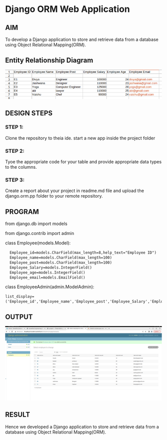 # Django ORM Web Application

## AIM
To develop a Django application to store and retrieve data from a database using Object Relational Mapping(ORM).

## Entity Relationship Diagram
![](Entity.png)

## DESIGN STEPS

### STEP 1:
Clone the repository to theia ide. start a new app inside the project folder

### STEP 2:
Tyoe the appropriate code for your table and provide appropriate data types to the
columns.

### STEP 3:
Create a report about your project in readme.md file and upload the django.orm.pp
folder to your remote repository.

## PROGRAM
from django.db import models

from django.contrib import admin

class Employee(models.Model):

      Employee_id=models.CharField(max_length=8,help_text="Employee ID")
      Employee_name=models.CharField(max_length=100)
      Employee_post=models.CharField(max_length=100)
      Employee_Salary=models.IntegerField()
      Employee_age=models.IntegerField()
      Employee_email=models.EmailField()
      

class EmployeeAdmin(admin.ModelAdmin):

    list_display=('Employee_id','Employee_name','Employee_post','Employee_Salary','Employee_age','Employee_email')

## OUTPUT

![](djangoORM.png)


## RESULT
Hence we developed a Django application to store and retrieve data from a database
using Object Relational Mapping(ORM).